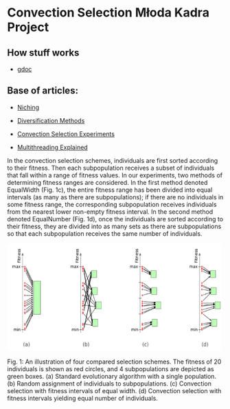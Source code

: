 # Convection Selection Młoda Kadra Project

## How stuff works
- [gdoc](https://docs.google.com/document/d/1LAyeRrTTnjC1XVllBG8wzMZP7a-6MYHS5lWjI2oFwi0/edit?usp=sharing)

## Base of articles:

- [Niching](https://drive.google.com/file/d/1XP7q9zo72OYlNCa-IFHaI9lHTtRJomYN/view)

- [Diversification Methods](https://drive.google.com/file/d/1XI1p5CiWTVcgzPiBgKKXUSb0-4IlgrNB/view)

- [Convection Selection Experiments](http://www.framsticks.com/files/common/TournamentBasedConvectionSelectionEvolutionary.pdf)

- [Multithreading Explained](http://www.framsticks.com/files/common/MultithreadedEvolutionaryDesign.pdf)


In the convection selection schemes, individuals are first sorted according to
their fitness. Then each subpopulation receives a subset of individuals that fall
within a range of fitness values. In our experiments, two methods of determining
fitness ranges are considered. In the first method denoted EqualWidth (Fig. 1c),
the entire fitness range has been divided into equal intervals (as many as there
are subpopulations); if there are no individuals in some fitness range, the corresponding subpopulation receives individuals from the nearest lower non-empty
fitness interval. In the second method denoted EqualNumber (Fig. 1d), once the
individuals are sorted according to their fitness, they are divided into as many
sets as there are subpopulations so that each subpopulation receives the same
number of individuals.

<img src="https://github.com/bujowskis/mk/blob/master/Convection%20Selection%20Scheme.jpg" width="500" height="250" />

Fig. 1: An illustration of four compared selection schemes. The fitness of 20 individuals is shown as red circles, and 4 subpopulations are depicted as green
boxes. (a) Standard evolutionary algorithm with a single population. (b) Random assignment of individuals to subpopulations. (c) Convection selection with
fitness intervals of equal width. (d) Convection selection with fitness intervals
yielding equal number of individuals.
